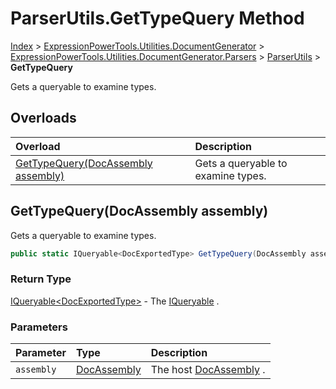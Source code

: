 ﻿# ParserUtils.GetTypeQuery Method

[Index](../index.md) > [ExpressionPowerTools.Utilities.DocumentGenerator](ExpressionPowerTools.Utilities.DocumentGenerator.a.md) > [ExpressionPowerTools.Utilities.DocumentGenerator.Parsers](ExpressionPowerTools.Utilities.DocumentGenerator.Parsers.n.md) > [ParserUtils](ExpressionPowerTools.Utilities.DocumentGenerator.Parsers.ParserUtils.cs.md) > **GetTypeQuery**

Gets a queryable to examine types.

## Overloads

| Overload | Description |
| :-- | :-- |
| [GetTypeQuery(DocAssembly assembly)](#gettypequerydocassembly-assembly) | Gets a queryable to examine types. |
## GetTypeQuery(DocAssembly assembly)

Gets a queryable to examine types.

```csharp
public static IQueryable<DocExportedType> GetTypeQuery(DocAssembly assembly)
```

### Return Type

 [IQueryable&lt;DocExportedType>](https://docs.microsoft.com/dotnet/api/system.linq.iqueryable-1)  - The [IQueryable](https://docs.microsoft.com/dotnet/api/system.linq.iqueryable) .

### Parameters

| Parameter | Type | Description |
| :-- | :-- | :-- |
| `assembly` | [DocAssembly](ExpressionPowerTools.Utilities.DocumentGenerator.Hierarchy.DocAssembly.cs.md) | The host [DocAssembly](ExpressionPowerTools.Utilities.DocumentGenerator.Hierarchy.DocAssembly.cs.md) . |


